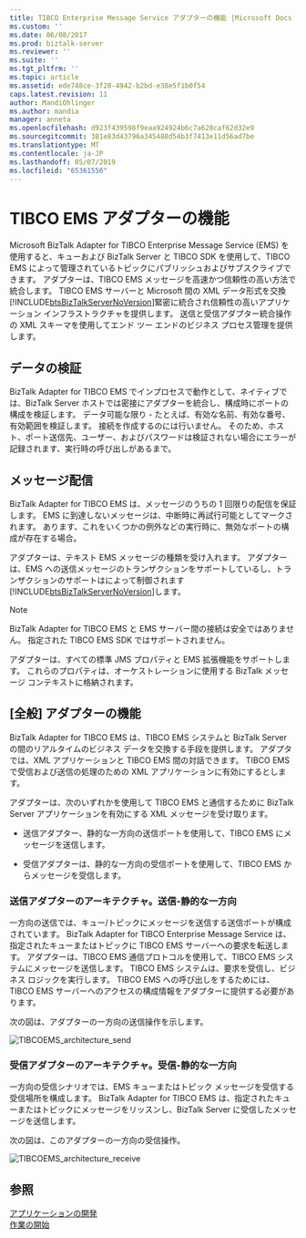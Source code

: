 ```yaml
---
title: TIBCO Enterprise Message Service アダプターの機能 |Microsoft Docs
ms.custom: ''
ms.date: 06/08/2017
ms.prod: biztalk-server
ms.reviewer: ''
ms.suite: ''
ms.tgt_pltfrm: ''
ms.topic: article
ms.assetid: ede748ce-3f28-4942-b2bd-e38e5f1b0f54
caps.latest.revision: 11
author: MandiOhlinger
ms.author: mandia
manager: anneta
ms.openlocfilehash: d923f439598f9eaa924924b6c7a628caf62d32e9
ms.sourcegitcommit: 381e83d43796a345488d54b3f7413e11d56ad7be
ms.translationtype: MT
ms.contentlocale: ja-JP
ms.lasthandoff: 05/07/2019
ms.locfileid: "65361556"
---
```

# <a name="tibco-ems-adapter-features"></a>TIBCO EMS アダプターの機能
Microsoft BizTalk Adapter for TIBCO Enterprise Message Service (EMS) を使用すると、キューおよび BizTalk Server と TIBCO SDK を使用して、TIBCO EMS によって管理されているトピックにパブリッシュおよびサブスクライブできます。 アダプターは、TIBCO EMS メッセージを高速かつ信頼性の高い方法で統合します。 TIBCO EMS サーバーと Microsoft 間の XML データ形式を交換[!INCLUDE[btsBizTalkServerNoVersion](../includes/btsbiztalkservernoversion-md.md)]緊密に統合され信頼性の高いアプリケーション インフラストラクチャを提供します。 送信と受信アダプター統合操作の XML スキーマを使用してエンド ツー エンドのビジネス プロセス管理を提供します。  
  
## <a name="data-validation"></a>データの検証  
 BizTalk Adapter for TIBCO EMS でインプロセスで動作として、ネイティブでは、BizTalk Server ホストでは密接にアダプターを統合し、構成時にポートの構成を検証します。 データ可能な限り - たとえば、有効な名前、有効な番号、有効範囲を検証します。 接続を作成するのには行いません。 そのため、ホスト、ポート送信先、ユーザー、およびパスワードは検証されない場合にエラーが記録されます、実行時の呼び出しがあるまで。  
  
## <a name="message-delivery"></a>メッセージ配信  
 BizTalk Adapter for TIBCO EMS は、メッセージのうちの 1 回限りの配信を保証します。 EMS に到達しないメッセージは、中断時に再試行可能としてマークされます。 あります、これをいくつかの例外などの実行時に、無効なポートの構成が存在する場合。  
  
 アダプターは、テキスト EMS メッセージの種類を受け入れます。  アダプターは、EMS への送信メッセージのトランザクションをサポートしているし、トランザクションのサポートはによって制御されます[!INCLUDE[btsBizTalkServerNoVersion](../includes/btsbiztalkservernoversion-md.md)]します。  
  
> [!NOTE]
>  BizTalk Adapter for TIBCO EMS と EMS サーバー間の接続は安全ではありません。 指定された TIBCO EMS SDK ではサポートされません。  
  
 アダプターは、すべての標準 JMS プロパティと EMS 拡張機能をサポートします。 これらのプロパティは、オーケストレーションに使用する BizTalk メッセージ コンテキストに格納されます。  
  
## <a name="general-adapter-features"></a>[全般] アダプターの機能  
 BizTalk Adapter for TIBCO EMS は、TIBCO EMS システムと BizTalk Server の間のリアルタイムのビジネス データを交換する手段を提供します。 アダプタでは、XML アプリケーションと TIBCO EMS 間の対話できます。 TIBCO EMS で受信および送信の処理のための XML アプリケーションに有効にするとします。  
  
 アダプターは、次のいずれかを使用して TIBCO EMS と通信するために BizTalk Server アプリケーションを有効にする XML メッセージを受け取ります。  
  
-   送信アダプター、静的な一方向の送信ポートを使用して、TIBCO EMS にメッセージを送信します。  
  
-   受信アダプターは、静的な一方向の受信ポートを使用して、TIBCO EMS からメッセージを受信します。  
  
### <a name="transmit-adapter-architecture-send--static-one-way"></a>送信アダプターのアーキテクチャ。送信-静的な一方向  
 一方向の送信では、キュー/トピックにメッセージを送信する送信ポートが構成されています。 BizTalk Adapter for TIBCO Enterprise Message Service は、指定されたキューまたはトピックに TIBCO EMS サーバーへの要求を転送します。 アダプターは、TIBCO EMS 通信プロトコルを使用して、TIBCO EMS システムにメッセージを送信します。 TIBCO EMS システムは、要求を受信し、ビジネス ロジックを実行します。 TIBCO EMS への呼び出しをするためには、TIBCO EMS サーバーへのアクセスの構成情報をアダプターに提供する必要があります。  
  
 次の図は、アダプターの一方向の送信操作を示します。  
  
 ![](../core/media/tibcoems-architecture-send.gif "TIBCOEMS_architecture_send")  
  
### <a name="receive-adapter-architecture-receive--static-one-way"></a>受信アダプターのアーキテクチャ。受信-静的な一方向  
 一方向の受信シナリオでは、EMS キューまたはトピック メッセージを受信する受信場所を構成します。 BizTalk Adapter for TIBCO EMS は、指定されたキューまたはトピックにメッセージをリッスンし、BizTalk Server に受信したメッセージを送信します。  
  
 次の図は、このアダプターの一方向の受信操作。  
  
 ![](../core/media/tibcoems-architecture-receive.gif "TIBCOEMS_architecture_receive")  
  
## <a name="see-also"></a>参照  
 [アプリケーションの開発](../core/developing-applications5.md)   
 [作業の開始](../core/getting-started-with-biztalk-adapter-for-tibco-enterprise-message-service.md)